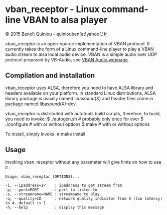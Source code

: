 vban_receptor - Linux command-line VBAN to alsa player
======================================================

&copy; 2015 Benoît Quiniou - quiniouben[at]yahoo(.)fr

vban_receptor is an open-source implementation of VBAN protocol.
It currently takes the form of a Linux command-line player to play a VBAN audio stream to alsa local audio device.
VBAN is a simple audio over UDP protocol proposed by VB-Audio, see [VBAN Audio webpage](http://vb-audio.pagesperso-orange.fr/Voicemeeter/vban.htm).

Compilation and installation
----------------------------

vban_receptor uses ALSA, therefore you need to have ALSA library and headers available on your platform.
In standard Linux distributions, ALSA library package is usually named libasound(X) and header files come in package named libasound(X)-dev.

vban_receptor is distributed with autotools build scripts, therefore, to build, you need to invoke:
    $ ./autogen.sh              # probably only once for ever
    $ ./configure               # with or without options
    $ make                      # with or without options

To install, simply invoke:
    # make install

Usage
-----

Invoking vban_receptor without any parameter will give hints on how to use it :

    Usage: vban_receptor [OPTIONS]...

    -i, --ipaddress=IP    : ipaddress to get stream from
    -p, --port=PORT       : port to listen to
    -s, --streamname=NAME : streamname to play
    -q, --quality=ID      : network quality indicator from 0 (low latency) to 4. default is 1
    -h, --help            : display this message


